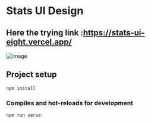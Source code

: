 # Stats UI Design

## Here the trying link :https://stats-ui-eight.vercel.app/
![image](https://user-images.githubusercontent.com/35228511/186625558-4e508ada-bc18-4d2f-985a-afa09e71e8dd.png)


## Project setup
```
npm install
```

### Compiles and hot-reloads for development
```
npm run serve
```
